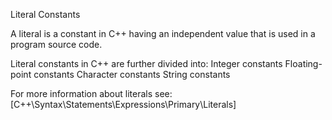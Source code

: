 Literal Constants

A literal is a constant in C++ having an independent value that is used in a program source code.

Literal constants in C++ are further divided into:
  Integer constants
  Floating-point constants
  Character constants
  String constants

For more information about literals see:
[C++\Syntax\Statements\Expressions\Primary\Literals]
